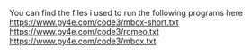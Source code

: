 You can find the files i used to run the following programs here 
https://www.py4e.com/code3/mbox-short.txt  
https://www.py4e.com/code3/romeo.txt  
https://www.py4e.com/code3/mbox.txt  

